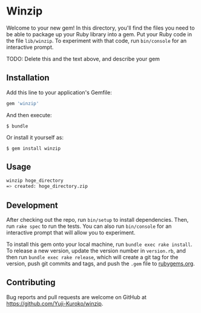 # Winzip

Welcome to your new gem! In this directory, you'll find the files you need to be able to package up your Ruby library into a gem. Put your Ruby code in the file `lib/winzip`. To experiment with that code, run `bin/console` for an interactive prompt.

TODO: Delete this and the text above, and describe your gem

## Installation

Add this line to your application's Gemfile:

```ruby
gem 'winzip'
```

And then execute:

    $ bundle

Or install it yourself as:

    $ gem install winzip

## Usage

```bash
winzip hoge_directory
=> created: hoge_directory.zip
```

## Development

After checking out the repo, run `bin/setup` to install dependencies. Then, run `rake spec` to run the tests. You can also run `bin/console` for an interactive prompt that will allow you to experiment.

To install this gem onto your local machine, run `bundle exec rake install`. To release a new version, update the version number in `version.rb`, and then run `bundle exec rake release`, which will create a git tag for the version, push git commits and tags, and push the `.gem` file to [rubygems.org](https://rubygems.org).

## Contributing

Bug reports and pull requests are welcome on GitHub at https://github.com/Yuji-Kuroko/winzip.
